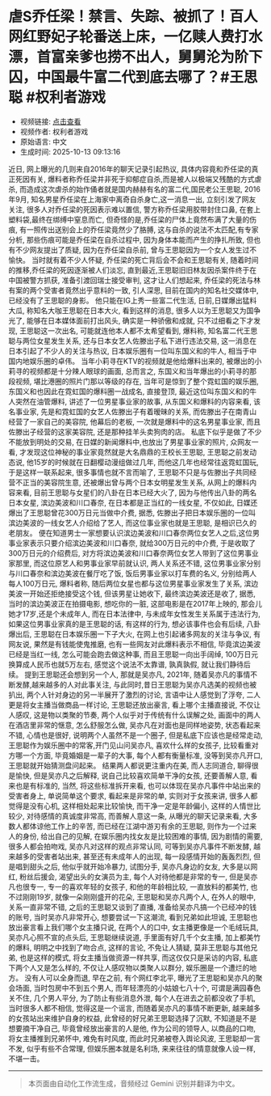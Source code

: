 # 虐S乔任梁！禁言、失踪、被抓了！百人网红野妃子轮番送上床，一亿赎人费打水漂，首富亲爹也捞不出人，舅舅沦为阶下囚，中国最牛富二代到底去哪了？#王思聪 #权利者游戏

- 视频链接: [点击查看](https://www.youtube.com/watch?v=CdeNuHXE7Nk)
- 视频作者: 权利者游戏
- 原始语言: 中文
- 生成时间: 2025-10-13 09:13:16

近日, 网上曝光的几则来自2016年的聊天记录引起热议, 具体内容竟和乔任梁的真正死因有关, 爆料者称乔任梁并非死于抑郁症自杀,而是被人以极端又残酷的方式虐杀, 而造成这次虐杀的始作俑者就是国内赫赫有名的富二代,国民老公王思聪, 2016年9月, 知名男星乔任梁在上海家中离奇自杀身亡,这一消息一出, 立刻引发了网友关注, 很多人对乔任梁的死因表示难以置信, 警方称乔任梁用胶带封住口鼻, 在套上塑料袋,最终在绑缚中窒息而亡, 但奇怪的是,乔任梁的尸体上竟然布满了大量的伤痕, 有一照传出送别会上的乔任梁竟然少了胳膊, 这与自杀的说法不太匹配,有专家分析, 那些伤痕可能是乔任梁在自杀过程中, 因为身体本能而产生的挣扎所致, 但也有不少网友提出了质疑, 因为在乔任梁自杀前, 曾与王思聪因为一个女人发生过不愉快。
当时就有着不少人怀疑, 乔任梁的死亡背后会不会和王思聪有关, 随着时间的推移,乔任梁的死因逐渐被人们淡忘, 直到最近,王思聪旧旧林友因杀案件终于在中国被警方抓获, 准备引渡回瑞士接受审判, 这才让人们想起来, 乔任梁的死法与林有案的两个受害者竟然出乎意料的一致, 引人深思, 目前在国内的知名社交媒体中,已经没有了王思聪的身影。
他只能在IG上秀一些富二代生活, 日前,日媒爆出猛料大瓜, 称知名大咖王思聪在日本大火, 看到这样的消息, 很多人以为王思聪又为国争光了, 能够在日本媒体面前打出风头, 确实是一种骄傲和成就, 只不过细看之下才发现, 王思聪这一次出名, 可能就连他本人都不太希望看到, 爆料称, 知名富二代王思聪与两位女星发生关系, 还与日本女艺人佐滕出子私下进行违法交易, 这一消息在日本引起了不少人的关注与热议, 日本娱乐圈有一位叫东国义和的牛人, 相当于中国内地娱乐圈的卓伟。
当年小莉寻在KTV的视频就是他给爆料出来的, 被爆出的小莉寻的视频都是十分辣人眼球的画面, 总而言之, 东国义和当年爆出的小莉寻的那段视频, 堪比港圈的照片门那以等级的存在, 当年可是惊到了整个霓虹国的娱乐圈, 东国义和也因此在霓虹国的爆料圈一战成名, 直接登顶, 最近这位叫东国义和的牛人突然在油管爆料, 讲述了一位男星事业家的故事, 从东国义和爆料的内容来看, 该名事业家, 先是和霓虹国的女艺人佐滕出子有着暧昧的关系, 而佐滕出子在南青山经营了一家自己的美容院, 他幕后的老板, 一次就是爆料中的这名男星事业家, 而且佐滕出子经营的这家美容院, 还是那种挂羊头卖狗肉的店。
私底下似乎是做了不少不能放到明处的交易, 在日媒的新闻爆料中,也放出了男星事业家的照片, 众网友一看, 才发现这位神秘的事业家竟然就是大名鼎鼎的王校长王思聪, 王思聪之前发动态说, 他15岁的时候就在日翻樱动漫组做过几年, 而他这几年也经常往返霓虹国玩, 于是这样一联系起来, 很多事情也就不言而喻了, 王思聪不只是与佐滕出子共同经营不正当的美容院生意, 还被爆出曾与两个日本女明星发生关系, 从网上的爆料内容来看, 目前王思聪与女星们的八卦在日本已经大火了, 因为与他传出八卦的两名日本女星, 滨边美波和川口春奈, 在日本都是正当红的一线女星, 不仅如此, 日媒还爆出了王思聪曾花300万日元当做中介费, 据悉, 佐滕出子把日本娱乐圈的一位叫滨边美波的一线女艺人介绍给了艺人, 而这位事业家也就是王思聪, 是相识已久的老朋友。
便在知道男士一家想要认识滨边美波和川口春奈两位女艺人之后,这位男事业家表示只要介绍滨边美波和川口春奈, 就给300万日元的中介费, 于是收取了300万日元的介绍费后, 对方将滨边美波和川口春奈两位女艺人带到了这位男事业家那里, 而这位原艺人和男事业家早前就认识, 两人关系还不错, 这位男事业家分别与川口春奈和滨边美波在餐厅吃了饭, 饭后男事业家以打车费的名义, 分别给两人每人100万日元, 爆料者称, 随后两位女星也都与这位男星事业家发生了关系, 滨边美波一开始还拒绝接受这个钱, 但该男星让她收下, 最终滨边美波还是收了, 据悉, 当时的滨边美波正在拍摄电影, 想吃你的一脏, 这部电影是在2017年上映的, 那会儿她才17岁,还是个未成年人, 而在日本法律中, 与未成年女性发生关系属于违法行为, 如果这位男事业家真的是王思聪的话, 有这样的行为, 想必该事件也会有后续, 八卦爆出后, 王思聪在日本娱乐圈一下子大火, 在网上也引起诸多网友的关注与争议, 有网友说, 果然是有钱能使鬼推磨, 也有一些网友对此爆料表示不相信, 毕竟滨边美波已经是当红一线, 怎么可能会跑去做这种事, 而且王思聪一向出手阔绰, 100万日元换算成人民币也就5万左右, 感觉这个说法不太靠谱, 孰真孰假, 就让我们静待后续。
提到王思聪还会想到另一个人, 那就是吴亦凡, 2021年, 随着吴亦凡的事情不断发酵,越来越多的人对此事关注, 与此同时,昔日王思聪为吴亦凡选美的视频也被扒出, 两个人针对身边的另一半展开了激烈的讨论, 言语中让人感觉到了浮夸, 二人更是将女主播当做商品一样讨论, 王思聪还放出豪言, 看上哪个主播直接说, 不仅让人感叹, 这是物以类聚的节奏, 两个人似乎对于传统有什么误解之处, 画面中的两人在酒店里非常的惬意, 怎么舒服怎么做, 吴亦凡在对面也是同样地姿势, 状态看起来不错, 心情也是很好, 说明两个人虽然不是一个圈子, 但是私底下应该也是经常走动, 王思聪作为娱乐圈中的常客,开门见山问吴亦凡, 喜欢什么样的女孩子, 比较看重对方哪一个方面, 毕竟婚姻是一辈子的大事, 每个人都有衡量标准, 没等到吴亦凡开口, 王思聪就开始猜测盘问起来。
结果两人都说更注重内在美, 而人志同道合, 聊得很是愉快, 但是吴亦凡之后解释, 说自己比较喜欢简单干净的女孩, 还要善解人意, 看来也是有标准的, 当然, 将这些标准拆开来看, 也可以体现在吴亦凡事件中站出来的受害者身上, 单说简单这个要求, 看起来是非常的单, 实则对于女孩来讲, 很多人都觉得是没有心机, 这样相处起来比较愉快, 而干净一定是年龄偏小, 这样的人情世比较少, 对待感情的真诚度非常高, 而善解人意这一条, 从曝光的聊天记录来看, 大多数人都体谅他工作上的辛苦, 而已经在江湖中游刃有余的王思聪, 则作为一个过来人的身份, 给出自己的见解, 在娱乐圈内找女友是比较困难的事情, 因为剧情的需要,很多人都会拍吻戏, 吴亦凡对这样的观点非常认同, 可等到吴亦凡事件不断发酵, 越来越多的受害者站出来, 甚至还有未成年人的出现, 每一段感情开始的轰轰烈烈, 但是唱到甜头之后, 他似乎就开始冷暴力, 试图分手, 吴亦凡身边的女友, 大多是以网红, 粉丝后援会, 渴望出头的女演员为主, 每个人对待他都是非常的专一, 但是吴亦凡也很专一, 专一的喜欢年轻的女孩子, 和他的年龄相比较, 一直放料的都美竹, 也不过刚刚19岁, 就像一朵刚刚盛开的花朵, 王思聪和吴亦凡两个人, 在外人的眼中, 关系一直非常不错, 之后的王思聪又谈到了直播, 准备给吴亦凡搞一个已经冲的钱的账号, 当时吴亦凡非常开心, 想要尝试一下这潮流, 看到兄弟如此坦诚, 王思聪也放出豪言看上我们哪个女主播只说, 在两个人的口中, 女主播更像是一个毛绒玩具, 吴亦凡心照不宣的点头后, 王思聪继续说道, 手里面有好几千个女主播, 加上都美竹的爆料, 明明之中找到了吻合点, 这样的言论, 不免让人猜疑, 莫非王思聪与其他兄弟, 也是这样的模式, 将女主播当做资源一样共享, 而这仅仅只是采访的内容, 私底下两个人又是怎么样的, 不仅让人感叹物以类聚人以群分, 娱乐圈是一个遭烂的地方。
没有人可以全身而退, 早在之前, 有个网红李北平, 曝光了王思聪和吴亦凡的聚会场面, 当时包房中不到五个男人, 而年轻漂亮的小姑娘七八十个, 可谓是满园春色关不住, 几个男人平分, 为了防止有些消息外泄, 每个人在进去之前都没收了手机, 当时很多人都不相信, 觉得这是一个谣言, 而随着吴亦凡的事情不断更新, 越来越多的女孩站出来维护自身的权益, 此曾经的好兄弟王思聪选择了沉默, 不知道是不是想要摘干净自己, 毕竟曾经放出豪言的人是他, 作为公司的领导人, 以商品的口吻, 将女主播推到兄弟怀中, 难免有时风度, 而此时兄弟被卷入舆论风波, 王思聪却一言不发, 似乎有些不合常理, 但娱乐圈本就是名利场, 来来往往的情意就像人设一样, 不堪一击。

---

> 本页面由自动化工作流生成，音频经过 Gemini 识别并翻译为中文。
